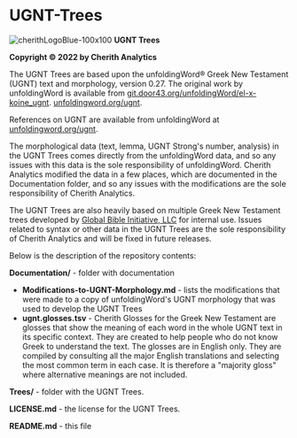 # UGNT-Trees

![cherithLogoBlue-100x100](https://user-images.githubusercontent.com/105679741/190519269-28c4bc1c-fb8f-4c8f-b119-8aa8188c98d6.png)
**UGNT Trees**

**Copyright © 2022 by Cherith Analytics**

The UGNT Trees are based upon the unfoldingWord® Greek New Testament (UGNT) text and morphology, version 0.27. The original work by unfoldingWord is available from [git.door43.org/unfoldingWord/el-x-koine_ugnt](https://git.door43.org/unfoldingWord/el-x-koine_ugnt). [unfoldingword.org/ugnt](https://www.unfoldingword.org/ugnt).

References on UGNT are available from unfoldingWord at [unfoldingword.org/ugnt](https://www.unfoldingword.org/ugnt).

The morphological data (text, lemma, UGNT Strong's number, analysis) in the UGNT Trees comes directly from the unfoldingWord data, and so any issues with this data is the sole responsibility of unfoldingWord.  Cherith Analytics modified the data in a few places, which are documented in the Documentation folder, and so any issues with the modifications are the sole responsibility of Cherith Analytics.

The UGNT Trees are also heavily based on multiple Greek New Testament trees developed by [Global Bible Initiative, LLC](https://www.gbi.llc) for internal use. Issues related to syntax or other data in the UGNT Trees are the sole responsibility of Cherith Analytics and will be fixed in future releases.

Below is the description of the repository contents:

**Documentation/** - folder with documentation
  * **Modifications-to-UGNT-Morphology.md** - lists the modifications that were made to a copy of unfoldingWord's UGNT morphology that was used to develop the UGNT Trees
  * **ugnt.glosses.tsv** - Cherith Glosses for the Greek New Testament are glosses that show the meaning of each word in the whole UGNT text in its specific context. They are created to help people who do not know Greek to understand the text. The glosses are in English only. They are compiled by consulting all the major English translations and selecting the most common term in each case. It is therefore a "majority gloss" where alternative meanings are not included.

**Trees/** - folder with the UGNT Trees.

**LICENSE.md** - the license for the UGNT Trees.

**README.md** - this file
